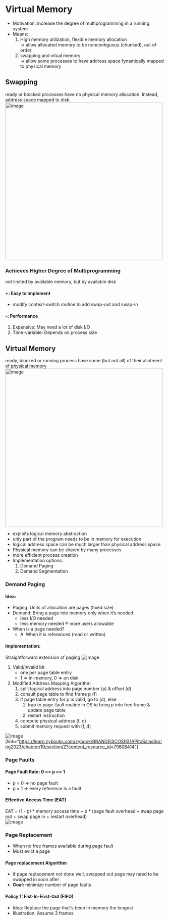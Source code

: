 # Virtual Memory
- Motivation: increase the degree of multiprogramming in a running system 
- Means:
  1. High memory utilization, flexible memory allocation <br> -> allow allocated memory to be noncontiguous (chunked), out of order
  2. swapping and vitual memory <br> -> allow some processes to have address space fynamically mapped to physical memory

## Swapping
ready or blocked processes have no physical memory allocation. Instead, address space mapped to disk. <br> <img width="500" alt="image" src="https://user-images.githubusercontent.com/74788199/235554256-01d87639-1b6a-4d7b-83a9-36a29ff29ac7.png">


### Achieves Higher Degree of Multiprogramming
not limited by available memory, but by available disk

#### +: Easy to implement
- modify context-switch routine to add swap-out and swap-in

#### -: Performance
1. Expensive: May need a lot of disk I/O
2. Time-variable: Depends on process size

## Virtual Memory
ready, blocked or running process have some (but not all) of their allotment of physical memory <br>
<img width="500" alt="image" src="https://user-images.githubusercontent.com/74788199/235554226-1c56c550-0964-45fa-bead-2a1aadaa13d7.png">

- exploits logical memory abstraction
- only part of the program needs to be in memory for execution
- logical address space can be much larger than physical address space
- Physical memory can be shared by many processes
- more efficient process creation
- Implementation options:
  1. Demand Paging
  2. Demand Segmentation

### Demand Paging
#### Idea:
- Paging: Units of allocation are pages (fixed size) 
- Demand: Bring a page into memory only when it’s needed
  - less I/O needed
  - less memory needed ® more users allowable
- When is a page needed?
  - A: When it is referenced (read or written)

#### Implementation:
Straightforward extension of paging
![image](https://user-images.githubusercontent.com/74788199/235571821-b9f201b5-1352-4d47-85fa-a45ba998a629.png)

1. Valid/Invalid bit
   - one per page table entry
   - 1 => in-memory, 0 => on disk
2. Modified Address Mapping Algorithm
   1. split logical address into page number (p) & offset (d)
   2. consult page table to find frame p (f)
   3. if page table entry for p is valid, go to (d), else
      1. trap to page-fault routine in OS to bring p into free frame & update page table
      2. restart instruction
   4. compute physical address (f, d)
   5. submit memory request with (f, d)

![image](https://user-images.githubusercontent.com/74788199/235572039-038cf5a0-e230-4fee-8ede-df56478c3434.png)
[link="https://learn.zybooks.com/zybook/BRANDEISCOSI131APitoSalasSpring2023/chapter/10/section/2?content_resource_id=79808414"]

### Page Faults
#### Page Fault Rate: 0 <= p <= 1
- p = 0 => no page fault
- p = 1 => every reference is a fault

#### Effective Access Time (EAT)
EAT = (1 - p) * memory access time + p * (page fault overhead + swap page out + swap page in + restart overhead)
<br> ![image](https://user-images.githubusercontent.com/74788199/235572514-5e3697f0-546c-4250-a6e1-e928247498fe.png)

### Page Replacement
- When no free frames available during page fault
- Must evict a page
#### Page replacement Algorithm
- if page replacement not done well, swapped out page may need to be swapped in soon after
- **Goal:** minimize number of page faults

#### Policy 1: Fist-In-First-Out (FIFO)
- Idea: Replace the page that's been in memory the longest 
- Illustration: Assume 3 frames



















